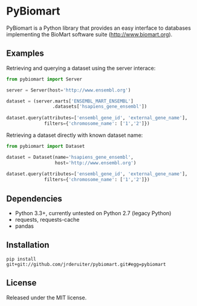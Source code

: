 # PyBiomart
PyBiomart is a Python library that provides an easy interface to databases
implementing the BioMart software suite (http://www.biomart.org). 

## Examples

Retrieving and querying a dataset using the server interace:

```python
from pybiomart import Server

server = Server(host='http://www.ensembl.org')

dataset = (server.marts['ENSEMBL_MART_ENSEMBL']
                 .datasets['hsapiens_gene_ensembl'])
                 
dataset.query(attributes=['ensembl_gene_id', 'external_gene_name'],
              filters={'chromosome_name': ['1','2']})
```

Retrieving a dataset directly with known dataset name:

```python
from pybiomart import Dataset

dataset = Dataset(name='hsapiens_gene_ensembl',
                  host='http://www.ensembl.org')
                  
dataset.query(attributes=['ensembl_gene_id', 'external_gene_name'],
              filters={'chromosome_name': ['1','2']})
```

## Dependencies
- Python 3.3+, currently untested on Python 2.7 (legacy Python)
- requests, requests-cache
- pandas

## Installation

```{bash}
pip install git+git://github.com/jrderuiter/pybiomart.git#egg=pybiomart
```

## License
Released under the MIT license.
